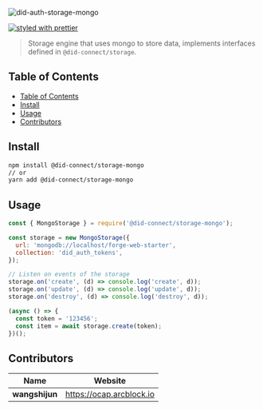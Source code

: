 ![did-auth-storage-mongo](https://www.arcblock.io/.netlify/functions/badge/?text=did-auth-storage-mongo)

[![styled with prettier](https://img.shields.io/badge/styled_with-prettier-ff69b4.svg)](https://github.com/prettier/prettier)

> Storage engine that uses mongo to store data, implements interfaces defined in `@did-connect/storage`.

## Table of Contents

- [Table of Contents](#table-of-contents)
- [Install](#install)
- [Usage](#usage)
- [Contributors](#contributors)

## Install

```sh
npm install @did-connect/storage-mongo
// or
yarn add @did-connect/storage-mongo
```

## Usage

```js
const { MongoStorage } = require('@did-connect/storage-mongo');

const storage = new MongoStorage({
  url: 'mongodb://localhost/forge-web-starter',
  collection: 'did_auth_tokens',
});

// Listen on events of the storage
storage.on('create', (d) => console.log('create', d));
storage.on('update', (d) => console.log('update', d));
storage.on('destroy', (d) => console.log('destroy', d));

(async () => {
  const token = '123456';
  const item = await storage.create(token);
})();
```

## Contributors

| Name           | Website                    |
| -------------- | -------------------------- |
| **wangshijun** | <https://ocap.arcblock.io> |
